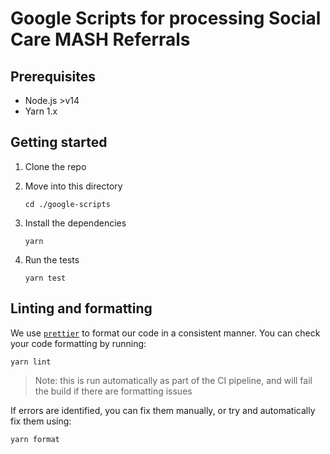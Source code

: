 # Google Scripts for processing Social Care MASH Referrals

## Prerequisites

- Node.js >v14
- Yarn 1.x

## Getting started

1.  Clone the repo
2.  Move into this directory

        cd ./google-scripts

3.  Install the dependencies

        yarn

4.  Run the tests

        yarn test

## Linting and formatting

We use [`prettier`](https://prettier.io/) to format our code in a consistent manner. You can check your code formatting by running:

    yarn lint

>Note: this is run automatically as part of the CI pipeline, and will fail the build if there are formatting issues

If errors are identified, you can fix them manually, or try and automatically fix them using:

    yarn format